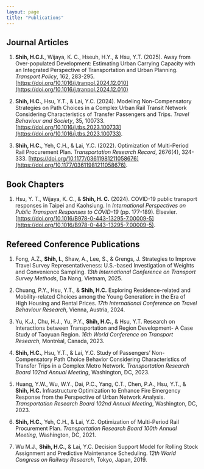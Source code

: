 ```yaml
---
layout: page
title: "Publications"
---
```


## Journal Articles

1. **Shih, H.C.I.**, Wijaya, K. C., Hseuh, H.Y., & Hsu, Y.T. (2025). Away from Over-populated Development: Estimating Urban Carrying Capacity with an Integrated Perspective of Transportation and Urban Planning. *Transport Policy*, 162, 283-295. [https://doi.org/10.1016/j.tranpol.2024.12.010](https://doi.org/10.1016/j.tranpol.2024.12.010)

2. **Shih, H.C.**, Hsu, Y.T., & Lai, Y.C. (2024). Modeling Non-Compensatory Strategies on Path Choices in a Complex Urban Rail Transit Network Considering Characteristics of Transfer Passengers and Trips. *Travel Behaviour and Society*, 35, 100733. [https://doi.org/10.1016/j.tbs.2023.100733](https://doi.org/10.1016/j.tbs.2023.100733).

3. **Shih, H.C.**, Yeh, C.H., & Lai, Y.C. (2022). Optimization of Multi-Period Rail Procurement Plan. *Transportation Research Record*, 2676(4), 324-333. [https://doi.org/10.1177/03611981211058676](https://doi.org/10.1177/03611981211058676).



## Book Chapters

1. Hsu, Y. T., Wijaya, K. C., & **Shih, H. C.** (2024). COVID-19 public transport responses in Taipei and Kaohsiung. In *International Perspectives on Public Transport Responses to COVID-19* (pp. 177-189). Elsevier. [https://doi.org/10.1016/B978-0-443-13295-7.00009-5](https://doi.org/10.1016/B978-0-443-13295-7.00009-5).

## Refereed Conference Publications

1. Fong, A.Z., **Shih, I.**, Shaw, A., Lee, S., & Grengs, J. Strategies to Improve Travel Survey Representativeness: U.S.-based Investigation of Weights and Convenience Sampling. *13th International Conference on Transport Survey Methods*, Da Nang, Vietnam, 2025.

2. Chuang, P.Y., Hsu, Y.T., & **Shih, H.C.** Exploring Residence-related and Mobility-related Choices among the Young Generation: in the Era of High Housing and Rental Prices. *17th International Conference on Travel Behaviour Research*, Vienna, Austria, 2024.

3. Yu, K.J., Chu, H.J., Yu, P.Y., **Shih, H.C.**, & Hsu, Y.T. Research on Interactions between Transportation and Region Development- A Case Study of Taoyuan Region. *16th World Conference on Transport Research*, Montréal, Canada, 2023.

4. **Shih, H.C.**, Hsu, Y.T., & Lai, Y.C. Study of Passengers’ Non-Compensatory Path Choice Behavior Considering Characteristics of Transfer Trips in a Complex Metro Network. *Transportation Research Board 102nd Annual Meeting*, Washington, DC, 2023.

5. Huang, Y.W., Wu, W.Y., Dai, P.C., Yang, C.T., Chen, P.A., Hsu, Y.T., & **Shih, H.C.** Infrastructure Optimization to Enhance Fire Emergency Response from the Perspective of Urban Network Analysis. *Transportation Research Board 102nd Annual Meeting*, Washington, DC, 2023.

6. **Shih, H.C.**, Yeh, C.H., & Lai, Y.C. Optimization of Multi-Period Rail Procurement Plan. *Transportation Research Board 100th Annual Meeting*, Washington, DC, 2021.

7. Wu M.J., **Shih, H.C.**, & Lai, Y.C. Decision Support Model for Rolling Stock Assignment and Predictive Maintenance Scheduling. *12th World Congress on Railway Research*, Tokyo, Japan, 2019.

